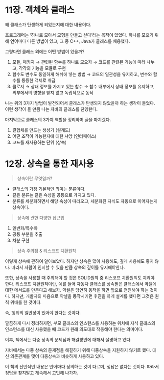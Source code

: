 # 11장. 객체와 클래스

왜 클래스가 탄생하게 되었는지에 대한 내용이다.

프로그래머는 ‘하나로 모아서 모형을 만들고 싶다’라는 목적이 있었다. 하나를 모으기 위해 언어마다 다른 방법이 있고, 그 중 C++, Java가 클래스를 채용했다.

그렇다면 클래스 외에는 어떤 방법이 있을까?

1. 모듈, 패키지 
→ 관련된 함수를 하나로 모으자
→ 코드를 관련된 기능에 따라 나누고, 각각의 기능을 모듈로 구현
2. 함수도 변수도 동일하게 해쉬에 넣는 방법 
→ 코드의 일관성을 유지하고, 변수와 함수를 동등한 객체로 취급
3. 클로저
→ 상태 정보를 가지고 있는 함수
→ 함수 내부에서 상태 정보를 유지하고, 외부에서의 영향을 받지 않고 독립적으로 동작

나는 위의 3가지 방법이 발전되어서 클래스가 탄생되지 않았을까 하는 생각이 들었다. 이런 생각이 들 만큼 나는 자바의 클래스를 찬양한다.

마지막으로 클래스의 3가지 역할을 정리하며 글을 마치겠다.

1. 결합체를 만드는 생성기 (설계도)
2. 어떤 조작이 가능한지에 대한 샤앙 (인터페이스)
3. 코드를 재사용하는 단위 (상속)

# 12장. 상속을 통한 재사용

> 상속이란 무엇일까?
> 
- 클래스의 가장 기본적인 의미는 분류이다.
- 같은 분류는 같은 속성을 공통으로 가지고 있다.
- 분류를 세분화하면서 해당 속성이 따라오고, 세분화된 자식도 자동으로 이어지는게 상속이다.

> 상속에 관한 다양한 접근법
> 
1. 일반화/특수화
2. 공통 부분을 추출
3. 차분 구현

> 상속 주의점 & 리스코프 치환원칙
> 

이렇게 상속에 관하여 알아보았다. 하지만 상속은 많이 사용해도, 깊게 사용해도 좋지 않다. 
따라서 사람이 인지할 수 있을 만큼 상속의 깊이를 유지해야한다. 

또한, 상속을 사용할 때 주의해야 할 것은 SOLID원칙 중 리스코프 치환원칙도 지켜야 한다.
리스코프 치환원칙이란, 예를 들어 자동차 클래스를 상속받은 클래스에서 악셀에 대한 메서드를 만든다고 해보자. 악셀은 당연히 동작을 하면 앞으로 전진해야 하는 것이다. 하지만, 개발자의 마음으로 악셀을 동작시키면 후진을 하게 설계를 했다면 그것은 원칙 위배를 한 것이다.

즉, 행위의 일반성이 있어야 한다는 것이다. 

깔끔하게 다시 정리하자면, 부모 클래스의 인스턴스를 사용하는 위치에 자식 클래스의 인스턴스를 대신 사용했을 때 코드가 원래 의도대로 작동해야 한다는 의미이다.

이후, 책에서는 다중 상속의 문제점과 해결방안에 대해서 설명하고 있다.

자바에서는 다중 상속의 문제점을 해결하기 위해 다중상속을 지원하지 않기로 했다. 대신 의존관계를 맺어 다중상속과 비슷하게 사용하고 있다. 

이 책의 전반적인 내용은 언어마다 정의하는 것이 다르며, 정답은 없다는 것이다. 
따라서 정답을 찾지말고 계속해서 고민해 나가자.